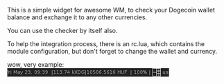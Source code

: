 This is a simple widget for awesome WM, to check your Dogecoin wallet balance and exchange it to any other currencies.

You can use the checker by itself also.

To help the integration process, there is an rc.lua, which contains the module configuration, but don't forget to change the wallet and currency. 

wow, very example:
![alt tag](https://raw.githubusercontent.com/westerneer/doge-checker/master/dogewidget.png)
